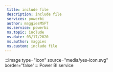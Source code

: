 ```yaml
---
 title: include file
 description: include file
 services: powerbi
 author: maggiesMSFT
 ms.service: powerbi
 ms.topic: include
 ms.date: 03/17/2020
 ms.author: maggies
 ms.custom: include file
---
```


:::image type="icon" source="media/yes-icon.svg" border="false":::&nbsp;Power&nbsp;BI&nbsp;service